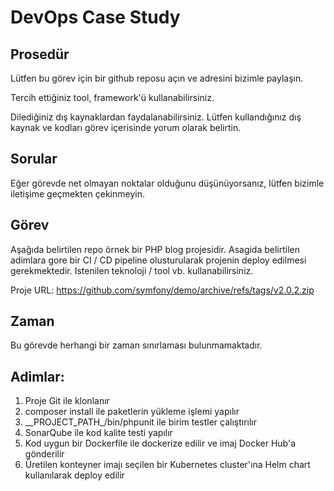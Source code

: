 # DevOps Case Study

## Prosedür

Lütfen bu görev için bir github reposu açın ve adresini bizimle paylaşın.

Tercih ettiğiniz tool, framework'ü kullanabilirsiniz.

Dilediğiniz dış kaynaklardan faydalanabilirsiniz. Lütfen kullandığınız dış kaynak ve kodları görev içerisinde yorum olarak belirtin.

## Sorular

Eğer görevde net olmayan noktalar olduğunu düşünüyorsanız, lütfen bizimle iletişime geçmekten çekinmeyin.

## Görev

Aşağıda belirtilen repo örnek bir PHP blog projesidir. Asagida belirtilen adimlara gore bir CI / CD pipeline olusturularak projenin deploy edilmesi gerekmektedir. Istenilen teknoloji / tool vb. kullanabilirsiniz.

Proje URL: https://github.com/symfony/demo/archive/refs/tags/v2.0.2.zip

## Zaman

Bu görevde herhangi bir zaman sınırlaması bulunmamaktadır.

## Adimlar:

<ol>
<li>Proje Git ile klonlanır</li>
<li>composer install ile paketlerin yükleme işlemi yapılır</li>
<li>__PROJECT_PATH_/bin/phpunit ile birim testler çalıştırılır</li>
<li>SonarQube ile kod kalite testi yapılır</li>
<li>Kod uygun bir Dockerfile ile dockerize edilir ve imaj Docker Hub'a gönderilir</li>
<li>Üretilen konteyner imajı seçilen bir Kubernetes cluster'ına Helm chart kullanılarak deploy edilir</li>
</ol>
